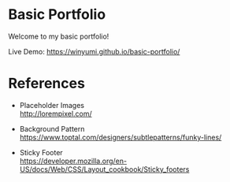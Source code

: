 # Basic Portfolio

Welcome to my basic portfolio!

Live Demo: https://winyumi.github.io/basic-portfolio/


# References

- Placeholder Images  
http://lorempixel.com/

- Background Pattern  
https://www.toptal.com/designers/subtlepatterns/funky-lines/

- Sticky Footer  
https://developer.mozilla.org/en-US/docs/Web/CSS/Layout_cookbook/Sticky_footers
